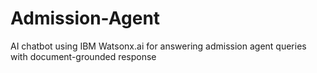 # Admission-Agent
AI chatbot using IBM Watsonx.ai for answering admission agent queries with document-grounded response
